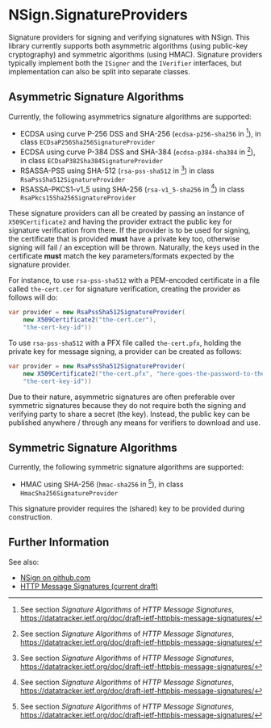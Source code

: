 ﻿# NSign.SignatureProviders

Signature providers for signing and verifying signatures with NSign. This library currently supports both asymmetric
algorithms (using public-key cryptography) and symmetric algorithms (using HMAC). Signature providers typically
implement both the `ISigner` and the `IVerifier` interfaces, but implementation can also be split into separate classes.

## Asymmetric Signature Algorithms

Currently, the following asymmetrics signature algorithms are supported:

- ECDSA using curve P-256 DSS and SHA-256 (`ecdsa-p256-sha256` in [^1]), in class `ECDsaP256Sha256SignatureProvider`
- ECDSA using curve P-384 DSS and SHA-384 (`ecdsa-p384-sha384` in [^1]), in class `ECDsaP382Sha384SignatureProvider`
- RSASSA-PSS using SHA-512 (`rsa-pss-sha512` in [^1]) in class `RsaPssSha512SignatureProvider`
- RSASSA-PKCS1-v1_5 using SHA-256 (`rsa-v1_5-sha256` in [^1]) in class `RsaPkcs15Sha256SignatureProvider`

These signature providers can all be created by passing an instance of `X509Certificate2` and having the provider
extract the public key for signature verification from there. If the provider is to be used for signing, the certificate
that is provided **must** have a private key too, otherwise signing will fail / an exception will be thrown. Naturally,
the keys used in the certificate **must** match the key parameters/formats expected by the signature provider.

For instance, to use `rsa-pss-sha512` with a PEM-encoded certificate in a file called `the-cert.cer` for signature
verification, creating the provider as follows will do:

```csharp
var provider = new RsaPssSha512SignatureProvider(
	new X509Certificate2("the-cert.cer"),
	"the-cert-key-id"))
```

To use `rsa-pss-sha512` with a PFX file called `the-cert.pfx`, holding the private key for message signing, a provider
can be created as follows:

```csharp
var provider = new RsaPssSha512SignatureProvider(
	new X509Certificate2("the-cert.pfx", "here-goes-the-password-to-the-PFX"),
	"the-cert-key-id"))
```

Due to their nature, asymmetric signatures are often preferable over symmetric signatures because they do not require
both the signing and verifying party to share a secret (the key). Instead, the public key can be published anywhere /
through any means for verifiers to download and use.

## Symmetric Signature Algorithms

Currently, the following symmetric signature algorithms are supported:

- HMAC using SHA-256 (`hmac-sha256` in [^1]), in class `HmacSha256SignatureProvider`

This signature provider requires the (shared) key to be provided during construction.

## Further Information

See also:
- [NSign on github.com](https://github.com/Unisys/NSign)
- [HTTP Message Signatures (current draft)](https://datatracker.ietf.org/doc/draft-ietf-httpbis-message-signatures/)

[^1]: See section _Signature Algorithms_ of _HTTP Message Signatures_,
	https://datatracker.ietf.org/doc/draft-ietf-httpbis-message-signatures/
